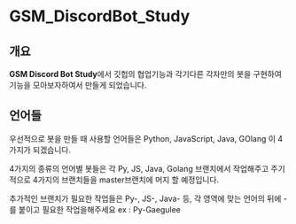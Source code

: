 # GSM_DiscordBot_Study
## 개요
**GSM Discord Bot Study**에서
깃헙의 협업기능과 각기다른 각자만의 봇을 구현하여
기능을 모아보자하여서 만들게 되었습니다.

## 언어들
우선적으로 봇을 만들 때 사용할 언어들은 Python, JavaScript, Java, GOlang
이 4가지가 되겠습니다.

4가지의 종류의 언어별 봇들은 각 Py, JS, Java, Golang 브랜치에서 작업해주고
주기적으로 4가지의 브랜치들을 master브랜치에 머지 할 예정입니다.

추가적인 브랜치가 필요한 작업들은 Py-, JS-, Java- 등, 각 영역에 맞는 언어의 뒤에 -를 붙이고 필요한 작업을해주세요
ex : Py-Gaegulee
